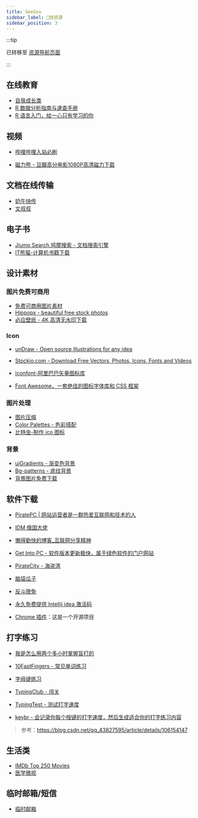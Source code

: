 ```yaml
---
title: SeeSou
sidebar_label: 🧲找资源
sidebar_position: 3
---
```


:::tip

已转移至 [资源导航页面](https://source.pokeai.cn/)

:::

## 在线教育

- [自我成长类](https://www.edx.org/learn/business-administration)
- [R 数据分析指南与速查手册](https://bookdown.org/xiao/RAnalysisBook/)
- [R 语言入门，给一心只有学习的你](https://bookdown.org/qiyuandong/intro_r/)
  

## 视频

- [哔哩哔哩入站必刷](https://www.bilibili.com/h5/good-history)

- [磁力熊 - 豆瓣高分电影1080P高清磁力下载](https://www.cilixiong.com/)


## 文档在线传输

- [奶牛快传](https://cowtransfer.com/)
- [文叔叔](https://www.wenshushu.cn/)


## 电子书

- [Jiumo Search 鸠摩搜索 - 文档搜索引擎](https://www.jiumodiary.com/)
- [IT熊猫-计算机书籍下载](https://itpanda.net/book/)


## 设计素材

### 图片免费可商用

- [免费可商用图片素材](免费可商用图片素材.md)
- [Hippopx - beautiful free stock photos](https://www.hippopx.com/)
- [必应壁纸 - 4K 高清无水印下载](https://www.todaybing.com/)


### Icon

- [unDraw - Open source illustrations for any idea](https://undraw.co/)

- [Stockio.com - Download Free Vectors, Photos, Icons, Fonts and Videos](https://www.stockio.com/)

- [iconfont-阿里巴巴矢量图标库](https://www.iconfont.cn/)

- [Font Awesome，一套绝佳的图标字体库和 CSS 框架](https://fa5.dashgame.com/#/)

### 图片处理

- [图片压缩](https://tinypng.com/)
- [Color Palettes - 色彩搭配](https://colorhunt.co/)
- [比特虫-制作 ico 图标](https://www.bitbug.net/)

### 背景

- [uiGradients - 渐变色背景](https://uigradients.com/#Venice)
- [Bg-patterns - 底纹背景](http://bg-patterns.com/?p=2431)
- [背景图片免费下载](https://www.tukuppt.com/backdrop/zonghe_0_0_0_0_0_0_3.html)


## 软件下载

- [PiratePC | 网站运营者是一群热爱互联网和技术的人](https://piratepc.me/)

- [IDM 俄国大佬](https://lrepacks.net/repaki-programm-dlya-interneta/56-internet-download-manager-repack.html)

- [懒得勤快的博客_互联网分享精神](https://masuit.com/)

- [Get Into PC - 软件版本更新极快，属于绿色软件的门户网站](https://igetintopc.com/)

- [PirateCity - 海盗湾](https://www.thepiratecity.co/posts/)

- [脑袋瓜子](https://www.naodai.org/)

- [反斗限免](http://free.apprcn.com/)

- [永久免费提供 Intellij idea 激活码](https://idea.medeming.com/jets/)

- [Chrome 插件](https://www.v2fy.com/p/readme-chromeappheroes/)：这是一个开源项目

## 打字练习

- [我是怎么用两个多小时掌握盲打的](https://xwlearn.com/how-do-i-master-touch-type-in-two-hours/)

- [10FastFingers - 常见单词练习](https://10fastfingers.com/typing-test/english)

- [字母键练习](https://dazi.91xjr.com/typing/train/letter.html)

- [TypingClub - 闯关](https://www.edclub.com/sportal/)

- [TypingTest - 测试打字速度](https://www.typingtest.com/)

- [keybr - 会记录你每个按键的打字速度，然后生成适合你的打字练习内容](https://www.keybr.com/)

>参考：https://blog.csdn.net/qq_43827595/article/details/106154147


## 生活类

- [IMDb Top 250 Movies](https://www.imdb.com/chart/top/)
- [医学微视](https://www.mvyxws.com/)


## 临时邮箱/短信

- [临时邮箱](https://temp-mail.org/zh/)